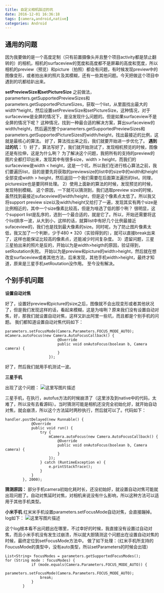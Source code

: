 ```yaml
---
title: 自定义相机踩过的坑
date: 2016-12-01 16:36:18
tags: [camera,android,native]
categories: Android
---
```


## 通用的问题 ##

因为我要做的是一个高度定制（只有前置摄像头并且整个项目activity都是禁止翻转的）的相机，相机的surfaceview的宽度和高度都不是屏幕的高度和宽度，所以相机的preview（预览）和picture（拍照）都会有问题，有时候发现preview中的图像变形，或者拍出来的照片及其模糊，还有一些其他问题。今天把做这个项目中遇到的坑都给趴出来。

**setPreviewSize和setPictureSize**
之前做法，paramerters.getSupportedPreviewSizes和parameters.getSupportedPictureSizes，获取一个list<Size>，从里面找出最大的width*height，然后设置setPreviewSize和setPictureSize，这种情况，对于surfaceview是全屏的情况下，是没发现什么问题的。但是如果surfaceview不是全屏的情况下呢？
这种情况，找到一种最合适的解决方案，算出surfaceview的width/height，然后遍历整个paramerters.getSupportedPreviewSizes和parameters.getSupportedPictureSizes的width/height，找出最接近的比例，这就是最核心的算法。
好了，算法找出来之后，我们就要开始进一步优化了。
**遇到过的坑：**
1）好了，算法写好了，我们就开始测试了，发现相机预览的时候，图像还是有拉伸，这是为什么咧？
为了解决这个问题，我把所有的支持的preview的图片全都打印出来，发现其中有很多size，width > height，而我们的surfaceview是width < height，这是一个坑，所以我们在进行核心算法之前，我们要遍历list，目的是要先将获取的previewsize的list中的size中的width和height全部变成width > height，然后返回一个我们需要在后面算法遍历的list。同理，picturesize也是要同样处理。
2）使用上面新的算法的时候，发现预览的时候，发现特别模糊。
这个原因，一下就可以猜测到，我们选取preview size的时候，虽然找到最接近sufaceview的width/height，但是这个像素点太低了。所以我又将support preview size以及width/height又给打了一遍，发现其实有两个size是比例相近的，其中一个size像素比较高，但是为啥选了低的那个咧？
很明显，这个support list是乱序的，选到一个最合适的，就是它了。所以，开始还需要将这个list排序一波，从大到小，这样的话，就算list中有好几个比例最接近sufaceview的，我们也是找到最大像素的size。同时呢，为了防止图片像素太低，我又加了一个判断，少于480 * 320（实验得到的），就可以直接break出来了，这样也能保证比较高的像素点，还能减少时间复杂度。
3）遗留问题，三星
三星拍出来的照片是反的，开始以为是width>heigth的原因，验证得到，setRoutation失败。
开始以为是preview和picture的width>height，然后就在想改变surfaceview或者其他方法，后来发现，其他手机width>height，最终才知道，原来是三星手机setRoutation没作用。
至今没有解决。


## 个别手机问题 ##

**设置自动对焦**

好了，设置好preview和picture的size之后，图像就不会出现变形或者其他状况了，但是我们发现这样的话，看起来模糊，这是为啥咧？原来我们没有设置自动对焦，好，那我们就设置自动对焦，这样又趴出阿里一些坑，而且都是个别手机的问题。
我们都知道设置自动对焦代码如下：

```
parameters.setFocusMode(Camera.Parameters.FOCUS_MODE_AUTO);
mCamera.autoFocus(new Camera.AutoFocusCallback() {
                        @Override
                        public void onAutoFocus(boolean b, Camera camera) {
                        }
                    });
```
好了，然后我们就用手机测试一波。

**三星手机**

出现了这个问题：
![这里写图片描述](http://img.blog.csdn.net/20161201202958454)

三星手机，在执行，autofus方法的时候崩溃了（这里涉及到native中的代码，太难了，所以没有去看源码）。当时猜测可能是相机还没完全初始化好，就开始自动对焦，就会崩溃，所以这个方法延时两秒执行，然后就可以了。代码如下：

```
handler.postDelayed(new Runnable() {
            @Override
            public void run() {
                try {
                    mCamera.autoFocus(new Camera.AutoFocusCallback() {
                        @Override
                        public void onAutoFocus(boolean b, Camera camera) {
                        }
                    });
                } catch (RuntimeException e) {
                    e.printStackTrace();
                }
            }
        }, 2000);

```

**猜测原因：**
部分手机camera初始化耗时长，还没初始好，就设置自动对焦可能就出现问题了。自动对焦延时对焦，对相机来说没有什么影响，所以这种方法可以适用于其他手机类型。

**小米手机**
红米米手机设置parameters.setFocusMode自动对焦，会直接蹦掉。log如下：
![这里写图片描述](http://img.blog.csdn.net/20161201203612362)

这个log根本看不出问题出在哪里，不过幸好的时候，我直接没有设置过自动对焦，而且小米手机没有发生过崩溃，所以就大胆猜测这个问题出在设置自动对焦的时候，最终定位到setFocusMode方法中。
做了如下处理：（红米手机所支持的FoucusMode的类型中，没有auto类型，所以setParameters的时候会出错）

```
List<String> focusModes = parameters.getSupportedFocusModes();
for (String mode : focusModes) {
            if (mode.equals(Camera.Parameters.FOCUS_MODE_AUTO)) {
                parameters.setFocusMode(Camera.Parameters.FOCUS_MODE_AUTO);
                break;
            }
        }
```

